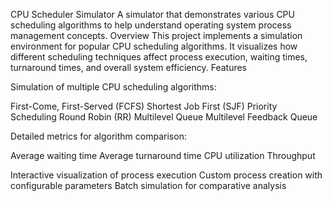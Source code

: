 CPU Scheduler Simulator
A simulator that demonstrates various CPU scheduling algorithms to help understand operating system process management concepts.
Overview
This project implements a simulation environment for popular CPU scheduling algorithms. It visualizes how different scheduling techniques affect process execution, waiting times, turnaround times, and overall system efficiency.
Features

Simulation of multiple CPU scheduling algorithms:

First-Come, First-Served (FCFS)
Shortest Job First (SJF)
Priority Scheduling
Round Robin (RR)
Multilevel Queue
Multilevel Feedback Queue


Detailed metrics for algorithm comparison:

Average waiting time
Average turnaround time
CPU utilization
Throughput


Interactive visualization of process execution
Custom process creation with configurable parameters
Batch simulation for comparative analysis
